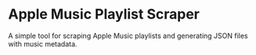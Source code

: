 # Apple Music Playlist Scraper

A simple tool for scraping Apple Music playlists and generating JSON files with music metadata.